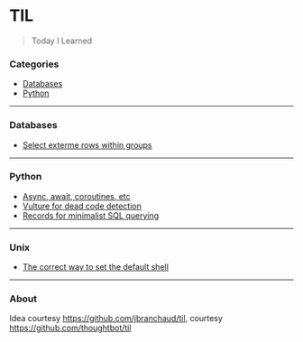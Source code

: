 # TIL

> Today I Learned

### Categories

* [Databases](#databases)
* [Python](#python)

---

### Databases

* [Select exterme rows within groups](db/group_extrema.md)


---

### Python

* [Async, await, coroutines, etc](python/async_et_al.md)
* [Vulture for dead code detection](python/vulture.md)
* [Records for minimalist SQL querying](python/records.md)

---

### Unix

 * [The correct way to set the default shell](unix/default_shell.md)

---

### About

Idea courtesy https://github.com/jbranchaud/til, courtesy https://github.com/thoughtbot/til
